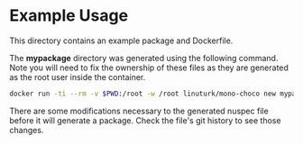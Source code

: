 # Example Usage

This directory contains an example package and Dockerfile.

The **mypackage** directory was generated using the following command. Note you will need to fix the ownership of these files as they are generated as the root user inside the container.

```bash
docker run -ti --rm -v $PWD:/root -w /root linuturk/mono-choco new mypackage --version 1.0.0 --maintainer "Justin Phelps"
```

There are some modifications necessary to the generated nuspec file before it will generate a package. Check the file's git history to see those changes.